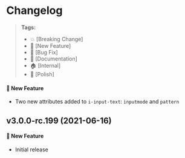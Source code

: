 Changelog
=========

> **Tags:**
> - :boom:       [Breaking Change]
> - :rocket:     [New Feature]
> - :bug:        [Bug Fix]
> - :memo:       [Documentation]
> - :house:      [Internal]
> - :nail_care:  [Polish]

#### :rocket: New Feature

* Two new attributes added to `i-input-text`: `inputmode` and `pattern`

## v3.0.0-rc.199 (2021-06-16)

#### :rocket: New Feature

* Initial release

